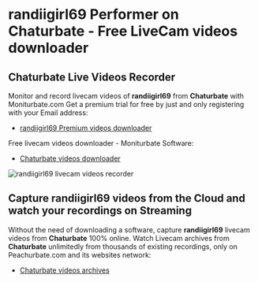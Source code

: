 # randiigirl69 Performer on Chaturbate - Free LiveCam videos downloader

## Chaturbate Live Videos Recorder

Monitor and record livecam videos of **randiigirl69** from **Chaturbate** with Moniturbate.com
Get a premium trial for free by just and only registering with your Email address:
* [randiigirl69 Premium videos downloader](https://moniturbate.com/request-demo-licence-key.html)

Free livecam videos downloader - Moniturbate Software:
* [Chaturbate videos downloader](https://moniturbate.com/moniturbate-download-software.html)

![randiigirl69 livecam videos recorder](https://peachurnet.com/templates/moniturbate-software.png)


## Capture randiigirl69 videos from the Cloud and watch your recordings on Streaming

Without the need of downloading a software, capture **randiigirl69** livecam videos from **Chaturbate** 100% online.
Watch Livecam archives from **Chaturbate** unlimitedly from thousands of existing recordings, only on Peachurbate.com and its websites network:
* [Chaturbate videos archives](https://peachurnet.com/)
